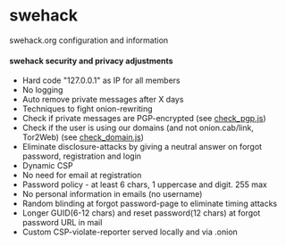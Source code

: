 # swehack
swehack.org configuration and information

#### swehack security and privacy adjustments
* Hard code "127.0.0.1" as IP for all members
* No logging
* Auto remove private messages after X days
* Techniques to fight onion-rewriting
* Check if private messages are PGP-encrypted (see [check_pgp.js](https://github.com/intchloe/swehack/blob/master/check_pgp.js))
* Check if the user is using our domains (and not onion.cab/link, Tor2Web) (see [check_domain.js](https://github.com/intchloe/swehack/blob/master/check_domain.js))
* Eliminate disclosure-attacks by giving a neutral answer on forgot password, registration and login
* Dynamic CSP
* No need for email at registration
* Password policy - at least 6 chars, 1 uppercase and digit. 255 max
* No personal information in emails (no username)
* Random blinding at forgot password-page to eliminate timing attacks
* Longer GUID(6-12 chars) and reset password(12 chars) at forgot password URL in mail
* Custom CSP-violate-reporter served locally and via .onion
